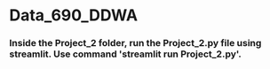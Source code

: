 # Data_690_DDWA

### Inside the Project_2 folder, run the Project_2.py file using streamlit. Use command 'streamlit run Project_2.py'.

